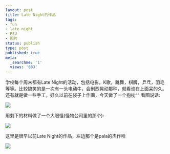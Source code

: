```yaml
---
layout: post
title: Late Night的作品
tags:
- fun
- late night
- PSU
- 照片
status: publish
type: post
published: true
meta:
  _searchme: '1'
  views: '683'
---
```

学校每个周末都有Late Night的活动，包括电影，K歌，跳舞，棋牌，乒乓，羽毛等等。比较搞笑的是一次有一头电动牛，会剧烈晃动那种，就看谁在上面呆的久。还有就是做一些手工，好久以前在袋子上作画，今天做了一个抱枕^^ 看图说话:


![](https://dl.dropboxusercontent.com/u/308058/blogimages/2010/07/photo2.jpg)

用剩下的材料做了一个大眼怪(怪物公司里的那个):

![](https://dl.dropboxusercontent.com/u/308058/blogimages/2010/07/photo22.jpg)

这里是很早以前Late Night的作品，左边那个是pala的杰作哈

![](https://dl.dropboxusercontent.com/u/308058/blogimages/2010/07/photo3.jpg)
